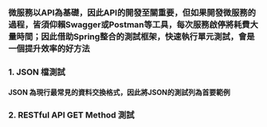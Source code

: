 ### 微服務以API為基礎，因此API的開發至關重要，但如果開發微服務的過程，皆須仰賴Swagger或Postman等工具，每次服務啟停將耗費大量時間；因此借助Spring整合的測試框架，快速執行單元測試，會是一個提升效率的好方法
### 1. JSON 檔測試
####  JSON 為現行最常見的資料交換格式，因此將JSON的測試列為首要範例
### 2. RESTful API GET Method 測試
